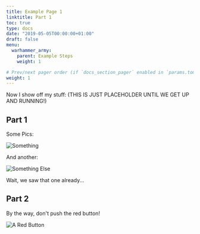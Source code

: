 ```yaml
---
title: Example Page 1
linktitle: Part 1
toc: true
type: docs
date: "2019-05-05T00:00:00+01:00"
draft: false
menu:
  warhammer_army:
    parent: Example Steps
    weight: 1

# Prev/next pager order (if `docs_section_pager` enabled in `params.toml`)
weight: 1
---
```


Now I show off my stuff: (THIS IS JUST PLACEHOLDER UNTIL WE GET UP AND RUNNING!)

## Part 1

Some Pics:

![Something](/img/SpellBook01_82.png)

And another:

![Something Else](/img/SpellBook01_01.png)

Wait, we saw that one already...


## Part 2

By the way, don't push the red button!

![A Red Button](/img/n10_b.png)

